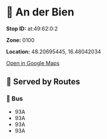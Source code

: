 # 🚉 An der Bien


**Stop ID:** at:49:62:0:2

**Zone:** 0100

**Location:** 48.20695445, 16.48042034

[Open in Google Maps](https://www.google.com/maps?q=48.20695445,16.48042034)

## 🚆 Served by Routes

### 🚌 Bus
- 93A
- 93A
- 93A
- 93A